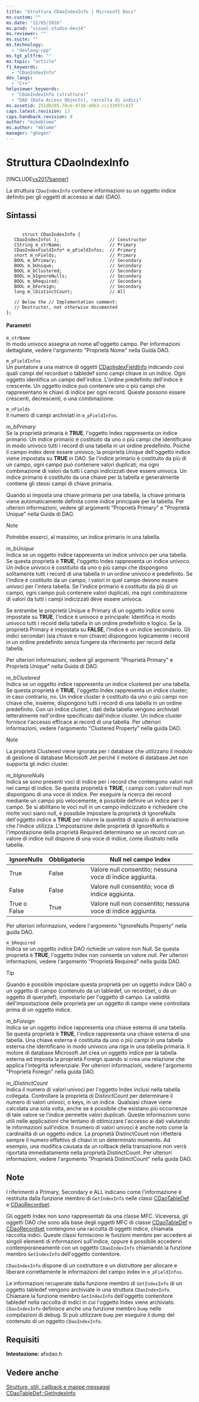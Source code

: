 ```yaml
---
title: "Struttura CDaoIndexInfo | Microsoft Docs"
ms.custom: ""
ms.date: "12/05/2016"
ms.prod: "visual-studio-dev14"
ms.reviewer: ""
ms.suite: ""
ms.technology: 
  - "devlang-cpp"
ms.tgt_pltfrm: ""
ms.topic: "article"
f1_keywords: 
  - "CDaoIndexInfo"
dev_langs: 
  - "C++"
helpviewer_keywords: 
  - "CDaoIndexInfo (struttura)"
  - "DAO (Data Access Objects), raccolta di indici"
ms.assetid: 251d8285-78ce-4716-a0b3-ccc3395fc437
caps.latest.revision: 13
caps.handback.revision: 8
author: "mikeblome"
ms.author: "mblome"
manager: "ghogen"
---
```

# Struttura CDaoIndexInfo
[!INCLUDE[vs2017banner](../../assembler/inline/includes/vs2017banner.md)]

La struttura `CDaoIndexInfo` contiene informazioni su un oggetto indice definito per gli oggetti di accesso ai dati \(DAO\).  
  
## Sintassi  
  
```  
  
      struct CDaoIndexInfo {  
   CDaoIndexInfo( );                   // Constructor  
   CString m_strName;                  // Primary  
   CDaoIndexFieldInfo* m_pFieldInfos;  // Primary  
   short m_nFields;                    // Primary  
   BOOL m_bPrimary;                    // Secondary  
   BOOL m_bUnique;                     // Secondary  
   BOOL m_bClustered;                  // Secondary  
   BOOL m_bIgnoreNulls;                // Secondary  
   BOOL m_bRequired;                   // Secondary  
   BOOL m_bForeign;                    // Secondary  
   long m_lDistinctCount;              // All  
  
   // Below the // Implementation comment:  
   // Destructor, not otherwise documented  
};   
```  
  
#### Parametri  
 `m_strName`  
 In modo univoco assegna un nome all'oggetto campo.  Per informazioni dettagliate, vedere l'argomento "Proprietà Nome" nella Guida DAO.  
  
 `m_pFieldInfos`  
 Un puntatore a una matrice di oggetti [CDaoIndexFieldInfo](../../mfc/reference/cdaoindexfieldinfo-structure.md) indicando così quali campi del recordset o tabledef sono campi chiave in un indice.  Ogni oggetto identifica un campo dell'indice.  L'ordine predefinito dell'indice è crescente.  Un oggetto indice può contenere uno o più campi che rappresentano le chiavi di indice per ogni record.  Queste possono essere crescenti, decrescenti, o una combinazione.  
  
 `m_nFields`  
 Il numero di campi archiviati in `m_pFieldInfos`.  
  
 *m\_bPrimary*  
 Se la proprietà primaria è **TRUE**, l'oggetto Index rappresenta un indice primario.  Un indice primario è costituito da uno o più campi che identificano in modo univoco tutti i record di una tabella in un ordine predefinito.  Poiché il campo index deve essere univoco, la proprietà Unique dell'oggetto indice viene impostata su **TRUE** in DAO.  Se l'indice primario è costituito da più di un campo, ogni campo può contenere valori duplicati, ma ogni combinazione di valori da tutti i campi indicizzati deve essere univoca.  Un indice primario è costituito da una chiave per la tabella e generalmente contiene gli stessi campi di chiave primaria.  
  
 Quando si imposta una chiave primaria per una tabella, la chiave primaria viene automaticamente definita come indice principale per la tabella.  Per ulteriori informazioni, vedere gli argomenti "Proprietà Primary" e "Proprietà Unique" nella Guida di DAO.  
  
> [!NOTE]
>  Potrebbe esserci, al massimo, un indice primario in una tabella.  
  
 *m\_bUnique*  
 Indica se un oggetto indice rappresenta un indice univoco per una tabella.  Se questa proprietà è **TRUE**, l'oggetto Index rappresenta un indice univoco.  Un indice univoco è costituito da uno o più campi che dispongono solitamente tutti i record di una tabella in un ordine univoco e predefinito.  Se l'indice è costituito da un campo, i valori in quel campo devono essere univoci per l'intera tabella.  Se l'indice primario è costituito da più di un campo, ogni campo può contenere valori duplicati, ma ogni combinazione di valori da tutti i campi indicizzati deve essere univoca.  
  
 Se entrambe le proprietà Unique e Primary di un oggetto indice sono impostate su **TRUE**, l'indice è univoco e principale: Identifica in modo univoco tutti i record della tabella in un ordine predefinito e logico.  Se la proprietà Primary è impostata su **FALSE**, l'indice è un indice secondario.  Gli indici secondari \(sia chiave e non chiave\) dispongono logicamente i record in un ordine predefinito senza fungere da riferimento per record della tabella.  
  
 Per ulteriori informazioni, vedere gli argomenti "Proprietà Primary" e Proprietà Unique" nella Guida di DAO.  
  
 *m\_bClustered*  
 Indica se un oggetto indice rappresenta un indice clustered per una tabella.  Se questa proprietà è **TRUE**, l'oggetto Index rappresenta un indice cluster; in caso contrario, no.  Un indice cluster è costituito da uno o più campi non chiave che, insieme, dispongono tutti i record di una tabella in un ordine predefinito.  Con un indice cluster, i dati della tabella vengono archiviati letteralmente nell'ordine specificato dall'indice cluster.  Un indice cluster fornisce l'accesso efficace ai record di una tabella.  Per ulteriori informazioni, vedere l'argomento "Clustered Property" nella guida DAO.  
  
> [!NOTE]
>  La proprietà Clustered viene ignorata per i database che utilizzano il modulo di gestione di database Microsoft Jet perché il motore di database Jet non supporta gli indici cluster.  
  
 *m\_bIgnoreNulls*  
 Indica se sono presenti voci di indice per i record che contengono valori null nei campi di indice.  Se questa proprietà è **TRUE**, i campi con i valori null non dispongono di una voce di indice.  Per eseguire la ricerca dei record mediante un campo più velocemente, è possibile definire un indice per il campo.  Se si abilitano le voci null in un campo indicizzato e richiedere che molte voci siano null, è possibile impostare la proprietà di IgnoreNulls dell'oggetto indice a **TRUE** per ridurre la quantità di spazio di archiviazione che l'indice utilizza.  L'impostazione delle proprietà di IgnoreNulls e l'impostazione della proprietà Required determinano se un record con un valore di indice null dispone di una voce di indice, come illustrato nella tabella.  
  
|IgnoreNulls|Obbligatorio|Null nel campo index|  
|-----------------|------------------|--------------------------|  
|True|False|Valore null consentito; nessuna voce di indice aggiunta.|  
|False|False|Valore null consentito; voce di indice aggiunta.|  
|True o False|True|Valore null non consentito; nessuna voce di indice aggiunta.|  
  
 Per ulteriori informazioni, vedere l'argomento "IgnoreNulls Property" nella guida DAO.  
  
 `m_bRequired`  
 Indica se un oggetto indice DAO richiede un valore non Null.  Se questa proprietà è **TRUE**, l'oggetto Index non consente un valore null.  Per ulteriori informazioni, vedere l'argomento "Proprietà Required" nella guida DAO.  
  
> [!TIP]
>  Quando è possibile impostare questa proprietà per un oggetto indice DAO o un oggetto di campo \(contenuto da un tabledef, un recordset, o da un oggetto di querydef\), impostarlo per l'oggetto di campo.  La validità dell'impostazione delle proprietà per un oggetto di campo viene controllata prima di un oggetto indice.  
  
 *m\_bForeign*  
 Indica se un oggetto indice rappresenta una chiave esterna di una tabella.  Se questa proprietà è **TRUE**, l'indice rappresenta una chiave esterna di una tabella.  Una chiave esterna è costituita da uno o più campi in una tabella esterna che identificano in modo univoco una riga in una tabella primaria.  Il motore di database Microsoft Jet crea un oggetto indice per la tabella esterna ed imposta la proprietà Foreign quando si crea una relazione che applica l'integrità referenziale.  Per ulteriori informazioni, vedere l'argomento "Proprietà Foreign" nella guida DAO.  
  
 *m\_lDistinctCount*  
 Indica il numero di valori univoci per l'oggetto Index inclusi nella tabella collegata.  Controllare la proprietà di DistinctCount per determinare il numero di valori univoci, o keys, in un indice.  Qualsiasi chiave viene calcolata una sola volta, anche se è possibile che esistano più occorrenze di tale valore se l'indice permette valori duplicati.  Queste informazioni sono utili nelle applicazioni che tentano di ottimizzare l'accesso ai dati valutando le informazioni sull'indice.  Il numero di valori univoci è anche noto come la cardinalità di un oggetto indice.  La proprietà DistinctCount non rifletterà sempre il numero effettivo di chiavi in un determinato momento.  Ad esempio, una modifica causata da un rollback della transazione non verrà riportata immediatamente nella proprietà DistinctCount.  Per ulteriori informazioni, vedere l'argomento "Proprietà DistinctCount" nella guida DAO.  
  
## Note  
 I riferimenti a Primary, Secondary e ALL indicano come l'informazione è restituita dalla funzione membro di `GetIndexInfo` nelle classi [CDaoTableDef](../Topic/CDaoTableDef::GetIndexInfo.md) e [CDaoRecordset](../Topic/CDaoRecordset::GetIndexInfo.md).  
  
 Gli oggetti Index non sono rappresentati da una classe MFC.  Viceversa, gli oggetti DAO che sono alla base degli oggetti MFC di classe [CDaoTableDef](../../mfc/reference/cdaotabledef-class.md) o [CDaoRecordset](../../mfc/reference/cdaorecordset-class.md) contengono una raccolta di oggetti indice, chiamata raccolta indici.  Queste classi forniscono le funzioni membro per accedere ai singoli elementi di informazioni sull'indice, oppure è possibile accedervi contemporaneamente con un oggetto `CDaoIndexInfo` chiamando la funzione membro `GetIndexInfo` dell'oggetto contenitore.  
  
 `CDaoIndexInfo` dispone di un costruttore e un distruttore per allocare e liberare correttamente le informazioni del campo index in `m_pFieldInfos`.  
  
 Le informazioni recuperate dalla funzione membro di `GetIndexInfo` di un oggetto tabledef vengono archiviate in una struttura `CDaoIndexInfo`.  Chiamare la funzione membro `GetIndexInfo` dell'oggetto contenitore tabledef nella raccolta di indici in cui l'oggetto Index viene archiviato.  `CDaoIndexInfo` definisce anche una funzione membro `Dump` nelle compilazioni di debug.  Si può utilizzare `Dump` per eseguire il dump del contenuto di un oggetto `CDaoIndexInfo`.  
  
## Requisiti  
 **Intestazione:** afxdao.h  
  
## Vedere anche  
 [Strutture, stili, callback e mappe messaggi](../../mfc/reference/structures-styles-callbacks-and-message-maps.md)   
 [CDaoTableDef::GetIndexInfo](../Topic/CDaoTableDef::GetIndexInfo.md)